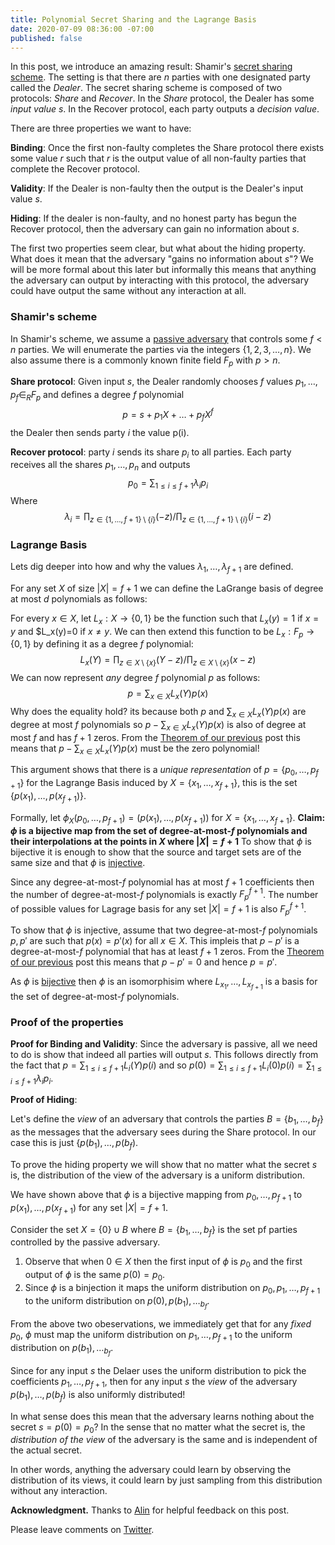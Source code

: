 ```yaml
---
title: Polynomial Secret Sharing and the Lagrange Basis
date: 2020-07-09 08:36:00 -07:00
published: false
---
```


In this post, we introduce an amazing result: Shamir's [secret sharing scheme](https://cs.jhu.edu/~sdoshi/crypto/papers/shamirturing.pdf). The setting is that there are $n$ parties with one designated party called the *Dealer*. The secret sharing scheme is composed of two protocols: *Share* and *Recover*. In the *Share* protocol, the Dealer has some *input value* $s$. In the Recover protocol, each party outputs a *decision value*.

There are three properties we want to have:

**Binding**: Once the first non-faulty completes the Share protocol there exists some value $r$ such that $r$ is the output value of all non-faulty parties that complete the Recover protocol.

**Validity**: If the Dealer is non-faulty then the output is the Dealer's input value $s$.

**Hiding**: If the dealer is non-faulty, and no honest party has begun the Recover protocol, then the adversary can gain no information about $s$. 


The first two properties seem clear, but what about the hiding property. What does it mean that the adversary "gains no information about $s$"? We will be more formal about this later but informally this means that anything the adversary can output by interacting with this protocol, the adversary could have output the same without any interaction at all.

### Shamir's scheme

In Shamir's scheme, we assume a [passive adversary](https://decentralizedthoughts.github.io/2019-06-07-modeling-the-adversary/) that controls some $f<n$ parties. We will enumerate the parties via the integers $\{1,2,3,\dots,n\}$. We also assume there is a commonly known finite field $F_p$ with $p>n$.


**Share protocol**: Given input $s$, the Dealer randomly chooses $f$ values $p_1,\dots,p_f \in_R F_p$ and defines a degree $f$ polynomial 
$$
p=s+p_1 X + \dots + p_f X^f
$$
the Dealer then sends party $i$ the value p(i).

**Recover protocol**: party $i$ sends its share $p_i$ to all parties. Each party receives all the shares $p_1,\dots,p_n$ and outputs 
$$
p_0=\sum_{1\leq i \leq f+1} \lambda_i p_i
$$
Where
$$
\lambda_i = \prod_{z \in \{1,\dots,f+1\} \setminus \{i\}} (-z) / \prod_{z \in \{1,\dots,f+1\} \setminus \{i\}} (i-z)
$$

### Lagrange Basis

Lets dig deeper into how and why the values $\lambda_1,\dots,\lambda_{f+1}$ are defined.

For any set $X$ of size $|X| = f+1$ we can define the LaGrange basis of degree at most $d$ polynomials as follows:

For every $x \in X$, let $L_x:X \to \{0,1\}$ be the function such that 
$L_x(y)= 1$ if $x=y$ and $L_x(y)=0 if $x \neq y$. We can then extend this function to be $L_x:F_p \to \{0,1\}$  by defining it as a degree $f$ polynomial:
$$
L_x(Y)= \prod_{z \in X \setminus \{x\}} (Y-z) / \prod_{z \in X \setminus \{x\}} (x-z)
$$
We can now represent *any* degree $f$ polynomial $p$ as follows:
$$
p=\sum_{x \in X} L_x(Y) p(x)
$$
Why does the equality hold? its because both $p$ and $\sum_{x \in X} L_x(Y) p(x)$ are degree at most $f$ polynomials so $p-\sum_{x \in X} L_x(Y) p(x)$ is also of degree at most $f$ and has $f+1$ zeros. From the [Theorem of our previous](...) post this means that $p-\sum_{x \in X} L_x(Y) p(x)$ must be the zero polynomial!

This argument shows that there is a *unique representation* of $p=\{p_0,\dots,p_{f+1}\}$ for the Lagrange Basis induced by $X=\{x_1,\dots,x_{f+1}\}$, this is the set $\{p(x_1),\dots,p(x_{f+1})\}$.

Formally, let $\phi_X(p_0,\dots,p_{f+1})=(p(x_1),\dots,p(x_{f+1}))$ for $X=\{x_1,\dots,x_{f+1}\}$. 
**Claim: $\phi$ is a bijective map from the set of degree-at-most-$f$ polynomials and their interpolations at the points in $X$ where $|X|=f+1$**
To show that $\phi$ is bijective it is enough to show that the source and target sets are of the same size and that $\phi$ is [injective](https://en.wikipedia.org/wiki/Injective_function).

Since any degree-at-most-$f$ polynomial has at most $f+1$ coefficients then the number of degree-at-most-$f$ polynomials is exactly $F_p^{f+1}$. The number of possible values for Lagrage basis for any set $|X|=f+1$ is also $F_p^{f+1}$.

To show that $\phi$ is injective, assume that two degree-at-most-$f$ polynomials $p, p'$ are such that $p(x)=p'(x)$ for all $x \in X$. This impleis that $p-p'$ is a degree-at-most-$f$ polynomial that has at least $f+1$ zeros. From the [Theorem of our previous](...) post this means that $p-p'=0$ and hence $p=p'$.

As $\phi$ is [bijective](https://en.wikipedia.org/wiki/Bijection)  then $\phi$ is an isomorphisim where $L_{x_1},\dots,L_{x_{f+1}}$ is a basis for the set of degree-at-most-$f$ polynomials. 

### Proof of the properties

**Proof for Binding and Validity**: Since the adversary is passive, all we need to do is show that indeed all parties will output $s$. This follows directly from the fact that  $p=\sum_{1\leq i \leq f+1} L_i(Y) p(i)$ and so $p(0)= \sum_{1\leq i \leq f+1} L_i(0) p(i) = \sum_{1\leq i \leq f+1} \lambda_i p_i$.

**Proof of Hiding**: 

Let's define the *view* of an adversary that controls the parties $B=\{b_1,\dots,b_f\}$ as the messages that the adversary sees during the Share protocol.  In our case this is just $\{p(b_1),\dots,p(b_{f})$.

To prove the hiding property we will show that no matter what the secret $s$ is, the distribution of the view of the adversary is a uniform distribution.


We have shown above that $\phi$ is a bijective mapping from $p_0,\dots,p_{f+1}$ to $p(x_1),\dots,p(x_{f+1})$ for any set $|X|=f+1$. 

Consider the set $X=\{0\} \cup B$ where $B=\{b_1,\dots,b_f\}$ is the set pf parties controlled by the passive adversary. 
1. Observe that when $0 \in X$ then the first input of $\phi$ is $p_0$ and the first output of $\phi$ is the same $p(0)=p_0$.
2. Since $\phi$ is a binjection it maps the uniform distribution on $p_0,p_1,\dots,p_{f+1}$ to the uniform distribution on $p(0),p(b_1),\dots_{b_{f}}$.

From the above two obeservations, we immediately get that for any *fixed* $p_0$, $\phi$ must map the uniform distribution on $p_1,\dots,p_{f+1}$ to the uniform distribution on $p(b_1),\dots_{b_{f}}$.

Since for any input $s$ the Delaer uses the uniform distribution to pick the coefficients $p_1,\dots,p_{f+1}$, then for any input $s$ the *view* of the adversary $p(b_1),\dots,p(b_f)$ is also uniformly distributed!

In what sense does this mean that the adversary learns nothing about the secret $s=p(0)=p_0$? In the sense that no matter what the secret is, the *distribution of the view* of the adversary is the same and is independent of the actual secret.

In other words, anything the adversary could learn by observing the distribution of its views, it could learn by just sampling from this distribution without any interaction.

**Acknowledgment.** Thanks to [Alin](https://research.vmware.com/researchers/alin-tomescu) for helpful feedback on this post.


Please leave comments on [Twitter](...).

